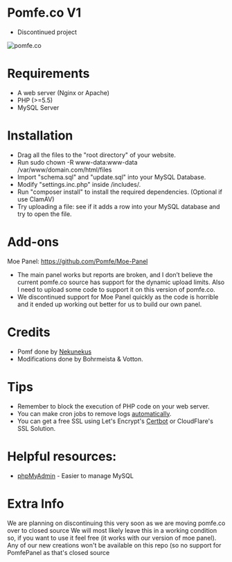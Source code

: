 # Pomfe.co V1
 * Discontinued project

![pomfe.co](https://user-images.githubusercontent.com/5682352/36320287-92139be8-133d-11e8-880b-8dfcdc05225a.png)

# Requirements
* A web server (Nginx or Apache)
* PHP (>=5.5)
* MySQL Server

# Installation
* Drag all the files to the "root directory" of your website.
* Run sudo chown -R www-data:www-data /var/www/domain.com/html/files
* Import "schema.sql" and "update.sql" into your MySQL Database.
* Modify "settings.inc.php" inside /includes/.
* Run "composer install" to install the required dependencies. (Optional if use ClamAV)
* Try uploading a file: see if it adds a row into your MySQL database and try to open the file.

# Add-ons
Moe Panel: https://github.com/Pomfe/Moe-Panel
 - The main panel works but reports are broken, and I don’t believe the current pomfe.co source has support for the dynamic upload limits. Also I need to upload some code to support it on this version of pomfe.co.
 - We discontinued support for Moe Panel quickly as the code is horrible and it ended up working out better for us to build our own panel.

# Credits
* Pomf done by [Nekunekus](https://github.com/nokonoko/Pomf)
* Modifications done by Bohrmeista & Votton.

# Tips
* Remember to block the execution of PHP code on your web server.
* You can make cron jobs to remove logs [automatically](https://www.digitalocean.com/community/tutorials/how-to-use-cron-to-automate-tasks-on-a-vps). 
* You can get a free SSL using Let's Encrypt's [Certbot](https://certbot.eff.org/#ubuntutyakkety-nginx) or CloudFlare's SSL Solution. 

# Helpful resources:
* [phpMyAdmin](https://www.phpmyadmin.net/) - Easier to manage MySQL

# Extra Info
We are planning on discontinuing this very soon as we are moving pomfe.co over to closed source
We will most likely leave this in a working condition so, if you want to use it feel free (it works with our version of moe panel). Any of our new creations won't be available on this repo (so no support for PomfePanel as that's closed source
